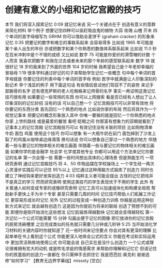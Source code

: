 # 创建有意义的小组和记忆宫殿的技巧

本节 我们将深入探索记忆
0:09
就记忆来说 另一个关键点在于 创造有意义的意群来简化材料 举个例子 想要记住四种可以驱赶吸血鬼的植物 大蒜 玫瑰 山楂 芥末 四个单词的首字母缩写为 GRHM 你可以借助全麦饼干 (graham cracker) 的形象来记忆
0:35
把要记的数字和难忘的事联系起来 会容易得多 比如说 1965 年可能是某个亲人出生的年份 亦或把数字和某个你熟悉的数值体系联系起来 比如说 11.0 秒在百米冲刺中是个不错的成绩 又比如说 数字 75 可能是你爱织的滑雪帽的针数 个人而言 我喜欢把数字 和我在过去或者未来的那个年龄的感受联系起来 数字 18 就很好记 18 岁的我来到了外面的世界 104 岁的时候 我希望自己是个年老却幸福的曾祖母
1:19
很多学科通过好记的句子来帮助学生记忆一些概念 句中每个单词的首字母就是 你要记住的列表中每个单词的首字母 例如 医学中就满是让人印象深刻的助记术 举个浅显的例子 用下面这句话 有些情侣尝试他们驾驭不了的姿势 来记手部腕骨的名字 还有德克萨斯的老人吃蜘蛛来记颅骨的名字 事实一再证明这类记忆技巧很有用 如果要记一些常用的东西 你可以上网搜索 看是否已经有人想出了让人印象深刻的记忆妙招 没有的话 可以自己想一个 记忆宫殿技巧可以非常有效地 将你要记的东西分类 首先回忆一个熟悉的地点 比如说你家的布局 然后将其作为一个 视觉记事本 把要记的概念形象放入其中 你唯一要做的就是回忆一个你熟悉的地点 你家 上学的路线 或是最爱的餐馆 看吧 眨眼之间 你那富有想象力的双眼就看到了记事本上的记忆宫殿 记忆宫殿技巧可以 有效记住没有关联的项目 比如购物清单 牛奶 面包 鸡蛋 使用这个技巧 你可以想象 有一大瓶牛奶在前门 面包掉到了沙发上 裂了的鸡蛋从咖啡桌边缘滴落 换句话说 你可以想象自己穿过一个熟悉的地方 伴随着一些与要记忆的物体相关的难忘画面 伴随着一些与要记忆的物体相关的难忘画面 如果你学的是金融学 社会学 化学或其他专业 你都可以用这个方法来记忆你要记的名单 第一次会慢一些 需要一些时间想出具体的心理场景 但是熟能生巧 一项研究表明 通过记忆宫殿技巧 将 4、50 件物品摆在学校操场上 一个学生经一两次心灵漫步实践后可以记住 95%以上 记忆通过这种用脑方式锻炼了创造力 同时也建立了神经钩来更好发挥创造力
4:03
纯粹主义者可能会提出 古怪的记忆把戏并不是真正的学习 然而研究表明 使用这类技巧的学生表现优于不用的学生 此外 有关普通人如何变成专家的成像研究表明 记忆工具可以加速组块化和构建全局观 帮助新手更快上手为半个专家 甚至只需要几周的时间 记忆技巧帮助人们拓展工作记忆 更容易形成长时记忆 另外 记忆的过程变成一种创造力训练 你越是运用这种创新方式来记忆 就会越有创造力 这是因为你提前为将来的联结 创造了预想不到的可能 即便你是刚开始消化这些想法 记忆肌锻炼得越勤快 记忆就会变得越轻松 第一次记忆一个公式可能需要 15 分钟 勾画出便于记忆的图像 把它放进你的记忆宫殿的厨房洗碗槽里 之后完成类似的任务就只需要几分钟或几秒钟
5:25
当开始消化学习材料的关键内容时你就知道了 花一些时间来记住要点 你会对其有更深的理解 比起单单在书上看到这个公式 你能更深入地体会公式的含义 你能在考试和实际运用中 更加灵活熟练地使用公式 你可能会说 自己实在是没什么创造力 一个公式或理论很难拥有宏大的动机 或是吹毛求疵的情感需求 来帮助你理解和记忆它 但请记住 你的孩童般的创造力一直都在 你只需伸手去抓住它 我是芭芭拉·奥克利 谢谢选修“如何学习” 【教育无边界字幕组】misssty [空白]
